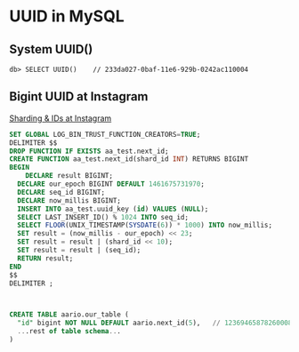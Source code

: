 # UUID in MySQL
## System UUID()
```
db> SELECT UUID()    // 233da027-0baf-11e6-929b-0242ac110004
```
## Bigint UUID at Instagram
[Sharding & IDs at Instagram](http://instagram-engineering.tumblr.com/post/10853187575/sharding-ids-at-instagram)
```sql
SET GLOBAL LOG_BIN_TRUST_FUNCTION_CREATORS=TRUE;
DELIMITER $$
DROP FUNCTION IF EXISTS aa_test.next_id;
CREATE FUNCTION aa_test.next_id(shard_id INT) RETURNS BIGINT
BEGIN
	DECLARE result BIGINT;
  DECLARE our_epoch BIGINT DEFAULT 1461675731970;
  DECLARE seq_id BIGINT;
  DECLARE now_millis BIGINT;
  INSERT INTO aa_test.uuid_key (id) VALUES (NULL);
  SELECT LAST_INSERT_ID() % 1024 INTO seq_id;
  SELECT FLOOR(UNIX_TIMESTAMP(SYSDATE(6)) * 1000) INTO now_millis;
  SET result = (now_millis - our_epoch) << 23;
  SET result = result | (shard_id << 10);
  SET result = result | (seq_id);
  RETURN result;
END 
$$
DELIMITER ;



CREATE TABLE aario.our_table (
  "id" bigint NOT NULL DEFAULT aario.next_id(5),   // 1236946587826000897
  ...rest of table schema...
)
```